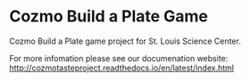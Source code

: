 # Cozmo Build a Plate Game

Cozmo Build a Plate game project for St. Louis Science Center.

For more infomation please see our documenation website: http://cozmotasteproject.readthedocs.io/en/latest/index.html
